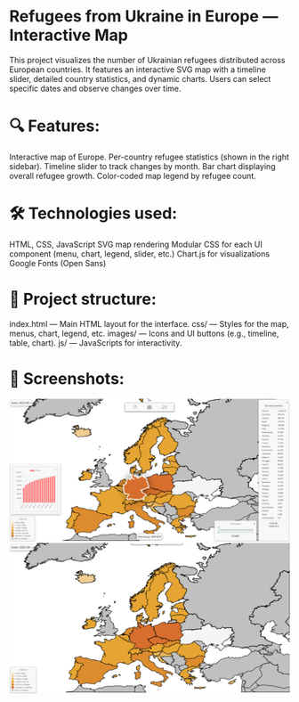 # Refugees from Ukraine in Europe — Interactive Map
This project visualizes the number of Ukrainian refugees distributed across European countries. It features an interactive SVG map with a timeline slider, detailed country statistics, and dynamic charts. Users can select specific dates and observe changes over time.

# 🔍 Features:
Interactive map of Europe.
Per-country refugee statistics (shown in the right sidebar).
Timeline slider to track changes by month.
Bar chart displaying overall refugee growth.
Color-coded map legend by refugee count.

# 🛠️ Technologies used:
HTML, CSS, JavaScript
SVG map rendering
Modular CSS for each UI component (menu, chart, legend, slider, etc.)
Chart.js for visualizations
Google Fonts (Open Sans)

# 📂 Project structure:
index.html — Main HTML layout for the interface.
css/ — Styles for the map, menus, chart, legend, etc.
images/ — Icons and UI buttons (e.g., timeline, table, chart).
js/ — JavaScripts for interactivity.

# 📸 Screenshots:
![Main Interface](screenshots/main.png)
![Main Without Menus](screenshots/main2.png)
